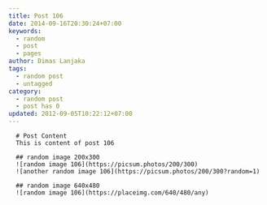 ```yaml
---
title: Post 106
date: 2014-09-16T20:30:24+07:00
keywords:
  - random
  - post
  - pages
author: Dimas Lanjaka
tags:
  - random post
  - untagged
category:
  - random post
  - post has 0
updated: 2012-09-05T10:22:12+07:00
---
```


      # Post Content
      This is content of post 106

      ## random image 200x300
      ![random image 106](https://picsum.photos/200/300)
      ![another random image 106](https://picsum.photos/200/300?random=1)

      ## random image 640x480
      ![random image 106](https://placeimg.com/640/480/any)
      